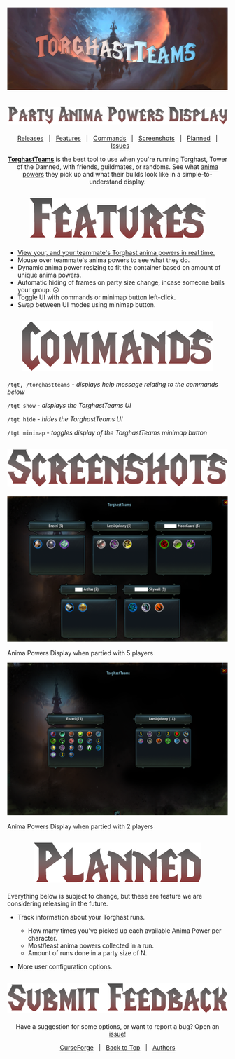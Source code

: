 <h1 id="topBanner"align="center">
  <img src="Images/TorghastTeamsBanner.png" alt="TorghastTeams banner" />
</h1>
<h2 align="center">
  <img src="Images/PartyAnimaPowersDisplay.png" alt="TorghastTeams tagline">
</h2>

<div align="center">

[Releases][release]&nbsp;&nbsp;&nbsp;|&nbsp;&nbsp;&nbsp;[Features](#features)&nbsp;&nbsp;&nbsp;|&nbsp;&nbsp;&nbsp;[Commands](#commands)&nbsp;&nbsp;&nbsp;|&nbsp;&nbsp;&nbsp;[Screenshots](#screenshots)&nbsp;&nbsp;&nbsp;|&nbsp;&nbsp;&nbsp;[Planned](#planned)&nbsp;&nbsp;&nbsp;|&nbsp;&nbsp;&nbsp;[Issues][issues]

**[TorghastTeams](https://www.curseforge.com/wow/addons/torghastteams)** is the best tool to use when you're running Torghast, Tower of the Damned, with friends, guildmates, or randoms. See what [anima powers](https://www.wowhead.com/guides/torghast-anima-power-upgrades) they pick up and what their builds look like in a simple-to-understand display.

</div>

<h2 id="features" align="center">  
  <img src="Images/Features.png" alt="features header">
</h2>

- [View your, and your teammate's Torghast anima powers in real time.](#TGT_Party5)
- Mouse over teammate's anima powers to see what they do.
- Dynamic anima power resizing to fit the container based on amount of unique anima powers.
- Automatic hiding of frames on party size change, incase someone bails your group. 😢
- Toggle UI with commands or minimap button left-click.
- Swap between UI modes using minimap button.

<h2 id="commands" align="center">  
  <img src="Images/Commands.png" alt="commands header">
</h2>

`/tgt, /torghastteams` - *displays help message relating to the commands below*

`/tgt show` - *displays the TorghastTeams UI*

`/tgt hide` - *hides the TorghastTeams UI*

`/tgt minimap` - *toggles display of the TorghastTeams minimap button*

<h2 id="screenshots" align="center">  
  <img src="Images/Screenshots.png" alt="screenshots header">
</h2>

<p align="center">
  <img src="Images/Screenshots/TGT_5_Players.png" id="TGT_Party5" alt="5 Players Display" />

  Anima Powers Display when partied with 5 players
</p>
<p align="center">
  <img src="Images/Screenshots/TGT_2_Players.png" alt="2 Players Display">
  
  Anima Powers Display when partied with 2 players
</p>

<h2 id="planned" align="center">  
  <img src="Images/Planned.png" alt="planned header">
</h2>
Everything below is subject to change, but these are feature we are considering releasing in the future.

- Track information about your Torghast runs.
  - How many times you've picked up each available Anima Power per character.
  - Most/least anima powers collected in a run.
  - Amount of runs done in a party size of N.

- More user configuration options.

<h2 id="feedback" align="center">
  <a href="https://github.com/maxheyn/TorghastTeams/issues">
  <img src="Images/SubmitFeedback.png" alt="commands header">
  </a>
</h2>

<div align="center">

Have a suggestion for some options, or want to report a bug? Open an [issue][issues]!

[CurseForge](https://www.curseforge.com/wow/addons/torghastteams)&nbsp;&nbsp;&nbsp;|&nbsp;&nbsp;&nbsp;[Back to Top](#topBanner)&nbsp;&nbsp;&nbsp;|&nbsp;&nbsp;&nbsp;[Authors](https://github.com/maxheyn/TorghastTeams/graphs/contributors)

</div>

[release]:https://github.com/maxheyn/TorghastTeams/releases/latest "Latest Release (external link)"
[issues]:https://github.com/maxheyn/TorghastTeams/issues "Issues (external link)"

